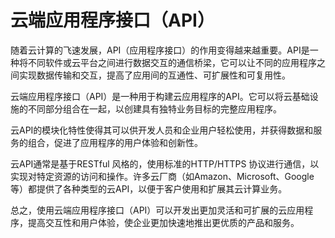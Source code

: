 # 云端应用程序接口（API）

随着云计算的飞速发展，API（应用程序接口）的作用变得越来越重要。API是一种将不同软件或云平台之间进行数据交互的通信桥梁，它可以让不同的应用程序之间实现数据传输和交互，提高了应用间的互通性、可扩展性和可复用性。

云端应用程序接口（API）是一种用于构建云应用程序的API。它可以将云基础设施的不同部分组合在一起，以创建具有独特业务目标的完整应用程序。

云API的模块化特性使得其可以供开发人员和企业用户轻松使用，并获得数据和服务的组合，促进了应用程序的用户体验和创新性。

云API通常是基于RESTful 风格的，使用标准的HTTP/HTTPS 协议进行通信，以实现对特定资源的访问和操作。许多云厂商（如Amazon、Microsoft、Google等）都提供了各种类型的云API，以便于客户使用和扩展其云计算业务。

总之，使用云端应用程序接口（API）可以开发出更加灵活和可扩展的云应用程序，提高交互性和用户体验，使企业更加快速地推出更优质的产品和服务。